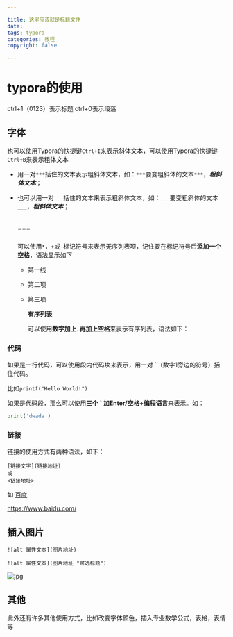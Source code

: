 ```yaml
---

title: 这里应该就是标题文件
data:
tags: typora
categories: 教程
copyright: false

---
```




# typora的使用

ctrl+1（0123）表示标题 ctrl+0表示段落

## 字体

也可以使用Typora的快捷键`Ctrl+I`来表示斜体文本，可以使用Typora的快捷键`Ctrl+B`来表示粗体文本

- 用一对`***`括住的文本表示粗斜体文本，如：`***`要变粗斜体的文本`***`，***粗斜体文本***；

- 也可以用一对`___`括住的文本来表示粗斜体文本，如：`___`要变粗斜体的文本`___`，***粗斜体文本***；

  ## ---

  可以使用`*`，`+`或`-`标记符号来表示无序列表项，记住要在标记符号后**添加一个空格**，语法显示如下

  * 第一线

  * 第二项

  * 第三项

    **有序列表**

    可以使用**数字加上`.`再加上空格**来表示有序列表，语法如下：

### 代码

如果是一行代码，可以使用段内代码块来表示，用一对 **`**（数字1旁边的符号）括住代码。

比如`printf("Hello World!")`

如果是代码段，那么可以使用**三个 ` 加Enter/空格+编程语言**来表示。如：

```python
print('dwada')
```

### 链接

链接的使用方式有两种语法，如下：

```
[链接文字](链接地址)
或
<链接地址>
```

如 [百度](https://www.baidu.com/)

<https://www.baidu.com/>

## 插入图片

```
![alt 属性文本](图片地址)

![alt 属性文本](图片地址 "可选标题")
```

![jpg](https://cdn.jsdelivr.net/gh/RecardH/zzandhzblog@main/img/368ab3fd5266d016c92256c09a2bd40734fa35f4.jpg)

## 其他

此外还有许多其他使用方式，比如改变字体颜色，插入专业数学公式，表格，表情等